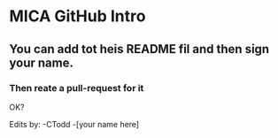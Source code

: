 # MICA GitHub Intro 
## You can add tot heis README fil and then sign your name. 

### Then reate a pull-request for it


OK?

Edits by:
-CTodd
-[your name here]
